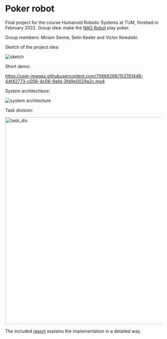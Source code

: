 # Poker robot

Final project for the course Humanoid Robotic Systems at TUM, finished in February 2022. Group idea: make the [NAO Robot](https://www.softbankrobotics.com/emea/en/nao) play poker.

Group members: Miriam Senne, Selin Kesler and Victor Kowalski.

Sketch of the project idea:

![sketch](https://user-images.githubusercontent.com/70666266/153781413-0aa919be-59a2-4f63-9fe8-97611f96b2b6.png)

Short demo:

https://user-images.githubusercontent.com/70666266/153781446-44f42773-c056-4c06-9afd-3fd9e0029a2c.mp4

System architechture:

![system architecture](https://user-images.githubusercontent.com/70666266/153781448-45023bb5-da58-470a-8991-4ccf80f16621.png)

Task division:

<img width="665" alt="task_dis" src="https://user-images.githubusercontent.com/70666266/153781452-dfb5349d-c4c3-4d7e-a097-38d8b3a2aa8b.png">

The included [report](report) explains the implementation in a detailed way.
